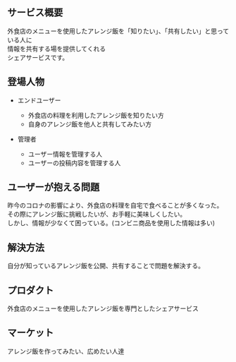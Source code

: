 ## サービス概要
外食店のメニューを使用したアレンジ飯を「知りたい」、「共有したい」と思っている人に<br>
情報を共有する場を提供してくれる<br>
シェアサービスです。
## 登場人物
- エンドユーザー
  - 外食店の料理を利用したアレンジ飯を知りたい方
  - 自身のアレンジ飯を他人と共有してみたい方

- 管理者
  - ユーザー情報を管理する人
  - ユーザーの投稿内容を管理する人

## ユーザーが抱える問題
昨今のコロナの影響により、外食店の料理を自宅で食べることが多くなった。<br>
その際にアレンジ飯に挑戦したいが、お手軽に美味しくしたい。<br>
しかし、情報が少なくて困っている。(コンビニ商品を使用した情報は多い)

## 解決方法
自分が知っているアレンジ飯を公開、共有することで問題を解決する。

## プロダクト
外食店のメニューを使用したアレンジ飯を専門としたシェアサービス

## マーケット
アレンジ飯を作ってみたい、広めたい人達